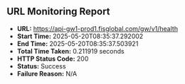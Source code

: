 ## URL Monitoring Report

- **URL:** https://api-gw1-prod1.fisglobal.com/gw/v1/health
- **Start Time:** 2025-05-20T08:35:37.292002
- **End Time:** 2025-05-20T08:35:37.503921
- **Total Time Taken:** 0.211919 seconds
- **HTTP Status Code:** 200
- **Status:** Success
- **Failure Reason:** N/A
